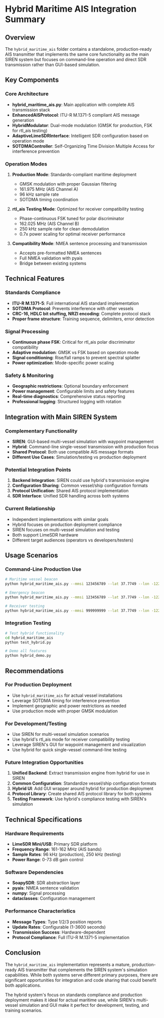 # Hybrid Maritime AIS Integration Summary

## Overview
The `hybrid_maritime_ais` folder contains a standalone, production-ready AIS transmitter that implements the same core functionality as the main SIREN system but focuses on command-line operation and direct SDR transmission rather than GUI-based simulation.

## Key Components

### Core Architecture
- **hybrid_maritime_ais.py**: Main application with complete AIS transmission stack
- **EnhancedAISProtocol**: ITU-R M.1371-5 compliant AIS message generation
- **HybridModulator**: Dual-mode modulation (GMSK for production, FSK for rtl_ais testing)
- **AdaptiveLimeSDRInterface**: Intelligent SDR configuration based on operation mode
- **SOTDMAController**: Self-Organizing Time Division Multiple Access for interference prevention

### Operation Modes
1. **Production Mode**: Standards-compliant maritime deployment
   - GMSK modulation with proper Gaussian filtering
   - 161.975 MHz (AIS Channel A)
   - 96 kHz sample rate
   - SOTDMA timing coordination

2. **rtl_ais Testing Mode**: Optimized for receiver compatibility testing
   - Phase-continuous FSK tuned for polar discriminator
   - 162.025 MHz (AIS Channel B)
   - 250 kHz sample rate for clean demodulation
   - 0.7x power scaling for optimal receiver performance

3. **Compatibility Mode**: NMEA sentence processing and transmission
   - Accepts pre-formatted NMEA sentences
   - Full NMEA validation with pyais
   - Bridge between existing systems

## Technical Features

### Standards Compliance
- **ITU-R M.1371-5**: Full international AIS standard implementation
- **SOTDMA Protocol**: Prevents interference with other vessels
- **CRC-16, HDLC bit stuffing, NRZI encoding**: Complete protocol stack
- **Proper frame structure**: Training sequence, delimiters, error detection

### Signal Processing
- **Continuous phase FSK**: Critical for rtl_ais polar discriminator compatibility
- **Adaptive modulation**: GMSK vs FSK based on operation mode
- **Signal conditioning**: Rise/fall ramps to prevent spectral splatter
- **Power optimization**: Mode-specific power scaling

### Safety & Monitoring
- **Geographic restrictions**: Optional boundary enforcement
- **Power management**: Configurable limits and safety features
- **Real-time diagnostics**: Comprehensive status reporting
- **Professional logging**: Structured logging with rotation

## Integration with Main SIREN System

### Complementary Functionality
- **SIREN**: GUI-based multi-vessel simulation with waypoint management
- **Hybrid**: Command-line single-vessel transmission with production focus
- **Shared Protocol**: Both use compatible AIS message formats
- **Different Use Cases**: Simulation/testing vs production deployment

### Potential Integration Points
1. **Backend Integration**: SIREN could use hybrid's transmission engine
2. **Configuration Sharing**: Common vessel/ship configuration formats
3. **Protocol Unification**: Shared AIS protocol implementation
4. **SDR Interface**: Unified SDR handling across both systems

### Current Relationship
- Independent implementations with similar goals
- Hybrid focuses on production deployment compliance
- SIREN focuses on multi-vessel simulation and testing
- Both support LimeSDR hardware
- Different target audiences (operators vs developers/testers)

## Usage Scenarios

### Command-Line Production Use
```bash
# Maritime vessel beacon
python hybrid_maritime_ais.py --mmsi 123456789 --lat 37.7749 --lon -122.4194 --mode production --sog 15.2 --cog 135

# Emergency beacon
python hybrid_maritime_ais.py --mmsi 123456789 --lat 37.7749 --lon -122.4194 --mode emergency --nav-status 7 --rate 5

# Receiver testing
python hybrid_maritime_ais.py --mmsi 999999999 --lat 37.7749 --lon -122.4194 --mode rtl_ais_testing --once
```

### Integration Testing
```bash
# Test hybrid functionality
cd hybrid_maritime_ais
python test_hybrid.py

# Demo all features
python hybrid_demo.py
```

## Recommendations

### For Production Deployment
- Use `hybrid_maritime_ais` for actual vessel installations
- Leverage SOTDMA timing for interference prevention
- Implement geographic and power restrictions as needed
- Use production mode with proper GMSK modulation

### For Development/Testing
- Use SIREN for multi-vessel simulation scenarios
- Use hybrid's rtl_ais mode for receiver compatibility testing
- Leverage SIREN's GUI for waypoint management and visualization
- Use hybrid for quick single-vessel command-line testing

### Future Integration Opportunities
1. **Unified Backend**: Extract transmission engine from hybrid for use in SIREN
2. **Common Configuration**: Standardize vessel/ship configuration formats
3. **Hybrid UI**: Add GUI wrapper around hybrid for production deployment
4. **Protocol Library**: Create shared AIS protocol library for both systems
5. **Testing Framework**: Use hybrid's compliance testing with SIREN's simulation

## Technical Specifications

### Hardware Requirements
- **LimeSDR Mini/USB**: Primary SDR platform
- **Frequency Range**: 161-162 MHz (AIS bands)
- **Sample Rates**: 96 kHz (production), 250 kHz (testing)
- **Power Range**: 0-73 dB gain control

### Software Dependencies
- **SoapySDR**: SDR abstraction layer
- **pyais**: NMEA sentence validation
- **numpy**: Signal processing
- **dataclasses**: Configuration management

### Performance Characteristics
- **Message Types**: Type 1/2/3 position reports
- **Update Rates**: Configurable (1-3600 seconds)
- **Transmission Success**: Hardware-dependent
- **Protocol Compliance**: Full ITU-R M.1371-5 implementation

## Conclusion

The `hybrid_maritime_ais` implementation represents a mature, production-ready AIS transmitter that complements the SIREN system's simulation capabilities. While both systems serve different primary purposes, there are significant opportunities for integration and code sharing that could benefit both applications.

The hybrid system's focus on standards compliance and production deployment makes it ideal for actual maritime use, while SIREN's multi-vessel simulation and GUI make it perfect for development, testing, and training scenarios.
